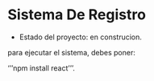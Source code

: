 <h1>Sistema De Registro</h1>

- Estado del proyecto: en construcion.

para ejecutar el sistema, debes poner:

‘’’npm install react’’’.
